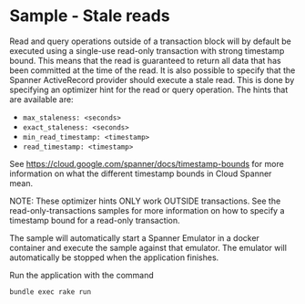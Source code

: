 # Sample - Stale reads

Read and query operations outside of a transaction block will by default be executed using a
single-use read-only transaction with strong timestamp bound. This means that the read is
guaranteed to return all data that has been committed at the time of the read. It is also possible
to specify that the Spanner ActiveRecord provider should execute a stale read. This is done by
specifying an optimizer hint for the read or query operation. The hints that are available are:

* `max_staleness: <seconds>`
* `exact_staleness: <seconds>`
* `min_read_timestamp: <timestamp>`
* `read_timestamp: <timestamp>`

See https://cloud.google.com/spanner/docs/timestamp-bounds for more information on what the
different timestamp bounds in Cloud Spanner mean.

NOTE: These optimizer hints ONLY work OUTSIDE transactions. See the read-only-transactions
samples for more information on how to specify a timestamp bound for a read-only transaction.

The sample will automatically start a Spanner Emulator in a docker container and execute the sample
against that emulator. The emulator will automatically be stopped when the application finishes.

Run the application with the command

```bash
bundle exec rake run
```
